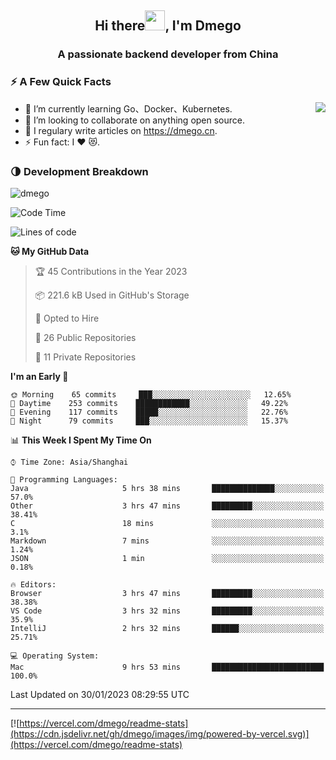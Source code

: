<h2 align="center">Hi there<img src="https://cdn.jsdelivr.net/gh/dmego/images/img/Hi.gif" height="32" />, I'm Dmego </h2>
<h3 align="center">A passionate backend developer from China</h3>

### ⚡️ A Few Quick Facts

<img align="right" src="https://readme-stats-dmego.vercel.app/api?username=dmego&show_icons=true&icon_color=1573B3&hide_title=true&text_color=718096&bg_color=00000000&hide_border=true"/>

<ul>
    <li> 🌱 I’m currently learning Go、Docker、Kubernetes.</li>
    <li> 👯 I’m looking to collaborate on anything open source.</li>
    <li> 📝 I regulary write articles on <a href="https://dmego.cn">https://dmego.cn</a>.</li>
    <li> ⚡ Fun fact: I ❤️ 😻.</li>
</ul>

### 🌗 Development Breakdown

<img src="https://komarev.com/ghpvc/?username=dmego" alt="dmego" />

<!--START_SECTION:waka-->
![Code Time](http://img.shields.io/badge/Code%20Time-1%2C891%20hrs%2016%20mins-blue)

![Lines of code](https://img.shields.io/badge/From%20Hello%20World%20I%27ve%20Written-235%20Thousand%20lines%20of%20code-blue)

**🐱 My GitHub Data** 

> 🏆 45 Contributions in the Year 2023
 > 
> 📦 221.6 kB Used in GitHub's Storage 
 > 
> 💼 Opted to Hire
 > 
> 📜 26 Public Repositories 
 > 
> 🔑 11 Private Repositories  
 > 
**I'm an Early 🐤** 

```text
🌞 Morning    65 commits     ███░░░░░░░░░░░░░░░░░░░░░░   12.65% 
🌆 Daytime    253 commits    ████████████░░░░░░░░░░░░░   49.22% 
🌃 Evening    117 commits    █████░░░░░░░░░░░░░░░░░░░░   22.76% 
🌙 Night      79 commits     ███░░░░░░░░░░░░░░░░░░░░░░   15.37%

```


📊 **This Week I Spent My Time On** 

```text
⌚︎ Time Zone: Asia/Shanghai

💬 Programming Languages: 
Java                     5 hrs 38 mins       ██████████████░░░░░░░░░░░   57.0% 
Other                    3 hrs 47 mins       █████████░░░░░░░░░░░░░░░░   38.41% 
C                        18 mins             ░░░░░░░░░░░░░░░░░░░░░░░░░   3.1% 
Markdown                 7 mins              ░░░░░░░░░░░░░░░░░░░░░░░░░   1.24% 
JSON                     1 min               ░░░░░░░░░░░░░░░░░░░░░░░░░   0.18%

🔥 Editors: 
Browser                  3 hrs 47 mins       █████████░░░░░░░░░░░░░░░░   38.38% 
VS Code                  3 hrs 32 mins       █████████░░░░░░░░░░░░░░░░   35.9% 
IntelliJ                 2 hrs 32 mins       ██████░░░░░░░░░░░░░░░░░░░   25.71%

💻 Operating System: 
Mac                      9 hrs 53 mins       █████████████████████████   100.0%

```


 Last Updated on 30/01/2023 08:29:55 UTC
<!--END_SECTION:waka-->

---

[![https://vercel.com/dmego/readme-stats](https://cdn.jsdelivr.net/gh/dmego/images/img/powered-by-vercel.svg)](https://vercel.com/dmego/readme-stats)


